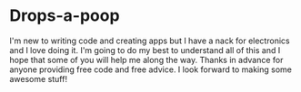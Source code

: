 Drops-a-poop
============
I'm new to writing code and creating apps but I have a nack for electronics and I love doing it.
I'm going to do my best to understand all of this and I hope that some of you will help me along the way.
Thanks in advance for anyone providing free code and free advice.
I look forward to making some awesome stuff!
